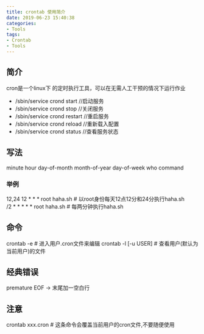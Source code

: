 ```yaml
---
title: crontab 使用简介
date: 2019-06-23 15:40:38
categories:
- Tools
tags:
- Crontab
- Tools
---
```

## 简介  
cron是一个linux下 的定时执行工具，可以在无需人工干预的情况下运行作业  
- /sbin/service crond start    //启动服务  
- /sbin/service crond stop     //关闭服务  
- /sbin/service crond restart  //重启服务  
- /sbin/service crond reload   //重新载入配置  
- /sbin/service crond status   //查看服务状态   

## 写法  
minute hour day-of-month month-of-year day-of-week who command
<!--more-->
### 举例  
12,24 12 * * * root haha.sh # 以root身份每天12点12分和24分执行haha.sh  
/2 * * * * * root haha.sh # 每两分钟执行haha.sh  

## 命令  
crontab -e            # 进入用户.cron文件来编辑
crontab -l [-u USER]  # 查看用户(默认为当前用户)的文件 


## 经典错误
premature EOF -> 末尾加一空白行

## 注意
crontab xxx.cron # 这条命令会覆盖当前用户的cron文件,不要随便使用
